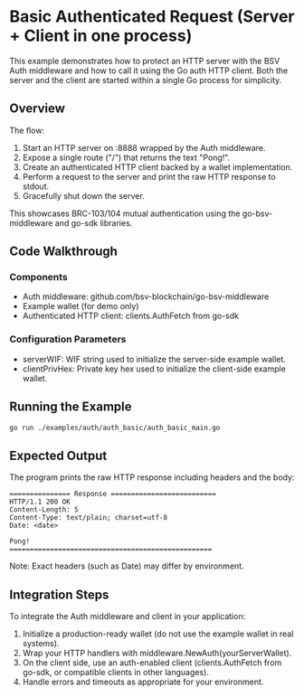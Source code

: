 # Basic Authenticated Request (Server + Client in one process)

This example demonstrates how to protect an HTTP server with the BSV Auth middleware and how to call it using the Go auth HTTP client. Both the server and the client are started within a single Go process for simplicity.

## Overview

The flow:
1. Start an HTTP server on :8888 wrapped by the Auth middleware.
2. Expose a single route ("/") that returns the text "Pong!".
3. Create an authenticated HTTP client backed by a wallet implementation.
4. Perform a request to the server and print the raw HTTP response to stdout.
5. Gracefully shut down the server.

This showcases BRC-103/104 mutual authentication using the go-bsv-middleware and go-sdk libraries.

## Code Walkthrough

### Components
- Auth middleware: github.com/bsv-blockchain/go-bsv-middleware
- Example wallet (for demo only)
- Authenticated HTTP client: clients.AuthFetch from go-sdk

### Configuration Parameters
- serverWIF: WIF string used to initialize the server-side example wallet.
- clientPrivHex: Private key hex used to initialize the client-side example wallet.

## Running the Example

```bash
go run ./examples/auth/auth_basic/auth_basic_main.go
```

## Expected Output

The program prints the raw HTTP response including headers and the body:

```text
=============== Response ==========================
HTTP/1.1 200 OK
Content-Length: 5
Content-Type: text/plain; charset=utf-8
Date: <date>

Pong!
==================================================
```

Note: Exact headers (such as Date) may differ by environment.

## Integration Steps

To integrate the Auth middleware and client in your application:
1. Initialize a production-ready wallet (do not use the example wallet in real systems).
2. Wrap your HTTP handlers with middleware.NewAuth(yourServerWallet).
3. On the client side, use an auth-enabled client (clients.AuthFetch from go-sdk, or compatible clients in other languages).
4. Handle errors and timeouts as appropriate for your environment.
